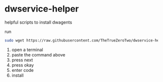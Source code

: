 # dwservice-helper
helpful scripts to install dwagents

run
```bash
sudo wget https://raw.githubusercontent.com/TheTrueZeroTwo/dwservice-helper/main/linux-install.sh -O - | bash
```

1. open a terminal
2. paste the command above
3. press next
4. press okay
5. enter code
6. install
